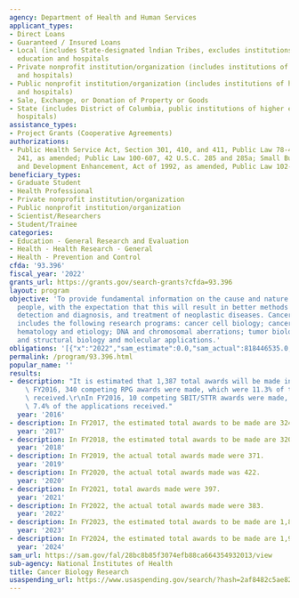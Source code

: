 ```yaml
---
agency: Department of Health and Human Services
applicant_types:
- Direct Loans
- Guaranteed / Insured Loans
- Local (includes State-designated lndian Tribes, excludes institutions of higher
  education and hospitals
- Private nonprofit institution/organization (includes institutions of higher education
  and hospitals)
- Public nonprofit institution/organization (includes institutions of higher education
  and hospitals)
- Sale, Exchange, or Donation of Property or Goods
- State (includes District of Columbia, public institutions of higher education and
  hospitals)
assistance_types:
- Project Grants (Cooperative Agreements)
authorizations:
- Public Health Service Act, Section 301, 410, and 411, Public Law 78-410, 42 U.S.C.
  241, as amended; Public Law 100-607, 42 U.S.C. 285 and 285a; Small Business Research
  and Development Enhancement, Act of 1992, as amended, Public Law 102-564.
beneficiary_types:
- Graduate Student
- Health Professional
- Private nonprofit institution/organization
- Public nonprofit institution/organization
- Scientist/Researchers
- Student/Trainee
categories:
- Education - General Research and Evaluation
- Health - Health Research - General
- Health - Prevention and Control
cfda: '93.396'
fiscal_year: '2022'
grants_url: https://grants.gov/search-grants?cfda=93.396
layout: program
objective: 'To provide fundamental information on the cause and nature of cancer in
  people, with the expectation that this will result in better methods of prevention,
  detection and diagnosis, and treatment of neoplastic diseases. Cancer Biology Research
  includes the following research programs: cancer cell biology; cancer immunology,
  hematology and etiology; DNA and chromosomal aberrations; tumor biology and metastasis;
  and structural biology and molecular applications.'
obligations: '[{"x":"2022","sam_estimate":0.0,"sam_actual":818446535.0,"usa_spending_actual":838443127.03},{"x":"2023","sam_estimate":902587062.0,"sam_actual":0.0,"usa_spending_actual":878510172.36},{"x":"2024","sam_estimate":947554213.0,"sam_actual":0.0,"usa_spending_actual":873166020.49}]'
permalink: /program/93.396.html
popular_name: ''
results:
- description: "It is estimated that 1,387 total awards will be made in FY2016. In\
    \ FY2016, 340 competing RPG awards were made, which were 11.3% of the applications\
    \ received.\r\nIn FY2016, 10 competing SBIT/STTR awards were made, which were\
    \ 7.4% of the applications received."
  year: '2016'
- description: In FY2017, the estimated total awards to be made are 324.
  year: '2017'
- description: In FY2018, the estimated total awards to be made are 320.
  year: '2018'
- description: In FY2019, the actual total awards made were 371.
  year: '2019'
- description: In FY2020, the actual total awards made was 422.
  year: '2020'
- description: In FY2021, total awards made were 397.
  year: '2021'
- description: In FY2022, the actual total awards made were 383.
  year: '2022'
- description: In FY2023, the estimated total awards to be made are 1,833.
  year: '2023'
- description: In FY2024, the estimated total awards to be made are 1,959.
  year: '2024'
sam_url: https://sam.gov/fal/28bc8b85f3074efb88ca664354932013/view
sub-agency: National Institutes of Health
title: Cancer Biology Research
usaspending_url: https://www.usaspending.gov/search/?hash=2af8482c5ae8222f4aad3c3c9148c604
---
```


